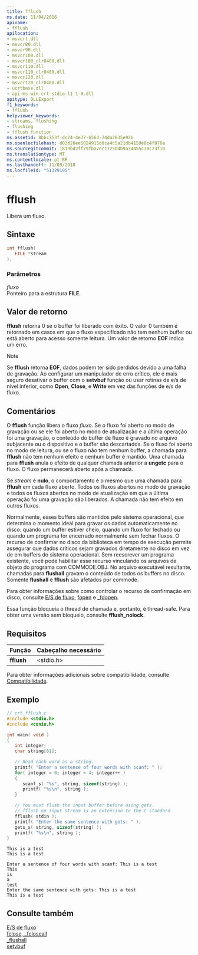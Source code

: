 ```yaml
---
title: fflush
ms.date: 11/04/2016
apiname:
- fflush
apilocation:
- msvcrt.dll
- msvcr80.dll
- msvcr90.dll
- msvcr100.dll
- msvcr100_clr0400.dll
- msvcr110.dll
- msvcr110_clr0400.dll
- msvcr120.dll
- msvcr120_clr0400.dll
- ucrtbase.dll
- api-ms-win-crt-stdio-l1-1-0.dll
apitype: DLLExport
f1_keywords:
- fflush
helpviewer_keywords:
- streams, flushing
- flushing
- fflush function
ms.assetid: 8bbc753f-dc74-4e77-b563-74da2835e92b
ms.openlocfilehash: d03d20ee5024915d0ca4c5a21db4159e8c4f876a
ms.sourcegitcommit: 1819bd2ff79fba7ec172504b9a34455c70c73f10
ms.translationtype: MT
ms.contentlocale: pt-BR
ms.lasthandoff: 11/09/2018
ms.locfileid: "51329105"
---
```

# <a name="fflush"></a>fflush

Libera um fluxo.

## <a name="syntax"></a>Sintaxe

```C
int fflush(
   FILE *stream
);
```

### <a name="parameters"></a>Parâmetros

*fluxo*<br/>
Ponteiro para a estrutura **FILE**.

## <a name="return-value"></a>Valor de retorno

**fflush** retorna 0 se o buffer foi liberado com êxito. O valor 0 também é retornado em casos em que o fluxo especificado não tem nenhum buffer ou está aberto para acesso somente leitura. Um valor de retorno **EOF** indica um erro.

> [!NOTE]
> Se **fflush** retorna **EOF**, dados podem ter sido perdidos devido a uma falha de gravação. Ao configurar um manipulador de erro crítico, ele é mais seguro desativar o buffer com o **setvbuf** função ou usar rotinas de e/s de nível inferior, como **Open**, **Close**, e **Write** em vez das funções de e/s de fluxo.

## <a name="remarks"></a>Comentários

O **fflush** função libera o fluxo *fluxo*. Se o fluxo foi aberto no modo de gravação ou se ele foi aberto no modo de atualização e a última operação foi uma gravação, o conteúdo do buffer de fluxo é gravado no arquivo subjacente ou o dispositivo e o buffer são descartados. Se o fluxo foi aberto no modo de leitura, ou se o fluxo não tem nenhum buffer, a chamada para **fflush** não tem nenhum efeito e nenhum buffer é mantido. Uma chamada para **fflush** anula o efeito de qualquer chamada anterior a **ungetc** para o fluxo. O fluxo permanecerá aberto após a chamada.

Se *stream* é **nulo**, o comportamento é o mesmo que uma chamada para **fflush** em cada fluxo aberto. Todos os fluxos abertos no modo de gravação e todos os fluxos abertos no modo de atualização em que a última operação foi uma gravação são liberados. A chamada não tem efeito em outros fluxos.

Normalmente, esses buffers são mantidos pelo sistema operacional, que determina o momento ideal para gravar os dados automaticamente no disco: quando um buffer estiver cheio, quando um fluxo for fechado ou quando um programa for encerrado normalmente sem fechar fluxos. O recurso de confirmar no disco da biblioteca em tempo de execução permite assegurar que dados críticos sejam gravados diretamente no disco em vez de em buffers do sistema operacional. Sem reescrever um programa existente, você pode habilitar esse recurso vinculando os arquivos de objeto do programa com COMMODE.OBJ. No arquivo executável resultante, chamadas para **flushall** gravam o conteúdo de todos os buffers no disco. Somente **flushall** e **fflush** são afetados por commode.

Para obter informações sobre como controlar o recurso de confirmação em disco, consulte [E/S de fluxo](../../c-runtime-library/stream-i-o.md), [fopen](fopen-wfopen.md) e [_fdopen](fdopen-wfdopen.md).

Essa função bloqueia o thread de chamada e, portanto, é thread-safe. Para obter uma versão sem bloqueio, consulte **fflush_nolock**.

## <a name="requirements"></a>Requisitos

|Função|Cabeçalho necessário|
|--------------|---------------------|
|**fflush**|\<stdio.h>|

Para obter informações adicionais sobre compatibilidade, consulte [Compatibilidade](../../c-runtime-library/compatibility.md).

## <a name="example"></a>Exemplo

```C
// crt_fflush.c
#include <stdio.h>
#include <conio.h>

int main( void )
{
   int integer;
   char string[81];

   // Read each word as a string.
   printf( "Enter a sentence of four words with scanf: " );
   for( integer = 0; integer < 4; integer++ )
   {
      scanf_s( "%s", string, sizeof(string) );
      printf( "%s\n", string );
   }

   // You must flush the input buffer before using gets.
   // fflush on input stream is an extension to the C standard
   fflush( stdin );
   printf( "Enter the same sentence with gets: " );
   gets_s( string, sizeof(string) );
   printf( "%s\n", string );
}
```

```Input
This is a test
This is a test
```

```Output
Enter a sentence of four words with scanf: This is a test
This
is
a
test
Enter the same sentence with gets: This is a test
This is a test
```

## <a name="see-also"></a>Consulte também

[E/S de fluxo](../../c-runtime-library/stream-i-o.md)<br/>
[fclose, _fcloseall](fclose-fcloseall.md)<br/>
[_flushall](flushall.md)<br/>
[setvbuf](setvbuf.md)<br/>
